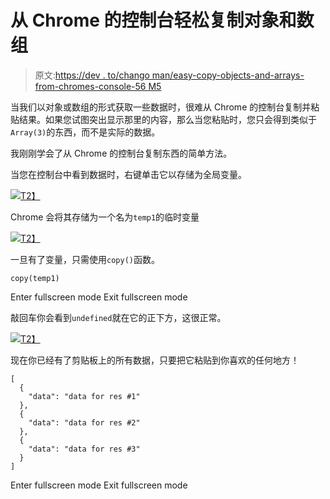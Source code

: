 # 从 Chrome 的控制台轻松复制对象和数组

> 原文:[https://dev . to/chango man/easy-copy-objects-and-arrays-from-chromes-console-56 M5](https://dev.to/changoman/easily-copy-objects-and-arrays-from-chromes-console-56m5)

当我们以对象或数组的形式获取一些数据时，很难从 Chrome 的控制台复制并粘贴结果。如果您试图突出显示那里的内容，那么当您粘贴时，您只会得到类似于`Array(3)`的东西，而不是实际的数据。

我刚刚学会了从 Chrome 的控制台复制东西的简单方法。

当您在控制台中看到数据时，右键单击它以存储为全局变量。

[![](../Images/cd276822497759990def80d0c0ea89e8.png)T2】](https://res.cloudinary.com/practicaldev/image/fetch/s--6BxKRz7L--/c_limit%2Cf_auto%2Cfl_progressive%2Cq_auto%2Cw_880/https://content.screencast.com/users/hunter1291/folders/Jing/media/b941542b-cd4b-4b56-b207-11a194c861e5/00000543.png)

Chrome 会将其存储为一个名为`temp1`的临时变量

[![](../Images/e6ad9d1304b4dfe8d1bc06c6f2bfefe9.png)T2】](https://res.cloudinary.com/practicaldev/image/fetch/s--51dLH21U--/c_limit%2Cf_auto%2Cfl_progressive%2Cq_auto%2Cw_880/https://content.screencast.com/users/hunter1291/folders/Jing/media/41440fc3-50e1-4d38-b791-3744ac4f50ae/00000542.png)

一旦有了变量，只需使用`copy()`函数。

```
copy(temp1) 
```

Enter fullscreen mode Exit fullscreen mode

敲回车你会看到`undefined`就在它的正下方，这很正常。

[![](../Images/e716c424b42cf5ae1ea5baa6947265d6.png)T2】](https://res.cloudinary.com/practicaldev/image/fetch/s--NjF9CKck--/c_limit%2Cf_auto%2Cfl_progressive%2Cq_auto%2Cw_880/https://content.screencast.com/users/hunter1291/folders/Jing/media/6580041f-c227-4413-a191-779d04dff29d/00000544.png)

现在你已经有了剪贴板上的所有数据，只要把它粘贴到你喜欢的任何地方！

```
[
  {
    "data": "data for res #1"
  },
  {
    "data": "data for res #2"
  },
  {
    "data": "data for res #3"
  }
] 
```

Enter fullscreen mode Exit fullscreen mode